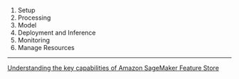 1. Setup
2. Processing
3. Model
4. Deployment and Inference
5. Monitoring
6. Manage Resources

---

[Understanding the key capabilities of Amazon SageMaker Feature Store](https://aws.amazon.com/ko/blogs/machine-learning/understanding-the-key-capabilities-of-amazon-sagemaker-feature-store/)

